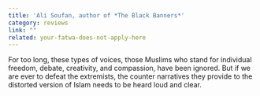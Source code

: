 ```yaml
---
title: 'Ali Soufan, author of *The Black Banners​​*'
category: reviews
link: ""
related: your-fatwa-does-not-apply-here
---
```

For too long, these types of voices, those Muslims who stand for individual freedom, debate, creativity, and compassion, have been ignored. But if we are ever to defeat the extremists, the counter narratives they provide to the distorted version of Islam needs to be heard loud and clear.
